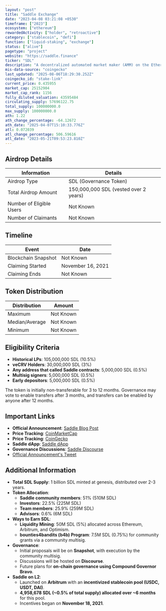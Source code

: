 ```yaml
---
layout: "post"
title: "Saddle Exchange"
date: "2023-04-08 03:21:08 +0530"
timeframe: ["2023"]
ecosystem: ["ethereum"]
rewardedActivity: ["holder", "retroactive"]
category: ["stablecoin", "defi"]
function: ["liquid-staking", "exchange"]
status: ["alive"]
pagetype: "project"
website: "https://saddle.finance"
ticker: "SDL"
description: "A decentralized automated market maker (AMM) on the Ethereum blockchain, optimized for trading pegged value crypto assets with minimal slippage. Saddle enables fast, low-cost, and low-slippage swaps for traders and high-yield pools for LPs."
mis-data-source: "coingecko"
last_updated: "2025-08-06T18:29:30.252Z"
coingecko_id: "stake-link"
current_price: 0.435955
market_cap: 25152904
market_cap_rank: 1156
fully_diluted_valuation: 43595484
circulating_supply: 57696122.75
total_supply: 100000000.0
max_supply: 100000000.0
ath: 1.22
ath_change_percentage: -64.12672
ath_date: "2025-04-07T15:10:33.776Z"
atl: 0.072039
atl_change_percentage: 506.59616
atl_date: "2023-05-21T09:53:23.810Z"
---
```


## Airdrop Details

| Information              | Details                               |
| ------------------------ | ------------------------------------- |
| Airdrop Type             | SDL (Governance Token)                |
| Total Airdrop Amount     | 150,000,000 SDL (vested over 2 years) |
| Number of Eligible Users | Not Known                             |
| Number of Claimants      | Not Known                             |

## Timeline

| Event               | Date              |
| ------------------- | ----------------- |
| Blockchain Snapshot | Not Known         |
| Claiming Started    | November 16, 2021 |
| Claiming Ends       | Not Known         |

## Token Distribution

| Distribution   | Amount    |
| -------------- | --------- |
| Maximum        | Not Known |
| Median/Average | Not Known |
| Minimum        | Not Known |

## Eligibility Criteria

- **Historical LPs**: 105,000,000 SDL (10.5%)
- **veCRV Holders**: 30,000,000 SDL (3%)
- **Any address that called Saddle contracts**: 5,000,000 SDL (0.5%)
- **Multisig signers**: 5,000,000 SDL (0.5%)
- **Early depositors**: 5,000,000 SDL (0.5%)

The token is initially non-transferable for 3 to 12 months. Governance may vote to enable transfers after 3 months, and transfers can be enabled by anyone after 12 months.

## Important Links

- **Official Announcement**: [Saddle Blog Post](https://web.archive.org/web/20211116215332/https://blog.saddle.finance/announcing-the-saddle-sdl-token/)
- **Price Tracking**: [CoinMarketCap](https://coinmarketcap.com/currencies/saddle-finance)
- **Price Tracking**: [CoinGecko](https://www.coingecko.com/en/coins/saddle-finance)
- **Saddle dApp**: [Saddle dApp](https://saddle.finance/)
- **Governance Discussions**: [Saddle Discourse](https://gov.saddle.finance)
- [Official Announcement's Tweet ](https://x.com/saddlefinance/status/1460727362421616643)
## Additional Information

- **Total SDL Supply**: 1 billion SDL minted at genesis, distributed over 2-3 years.
- **Token Allocation**:
  - **Saddle community members**: 51% (510M SDL)
  - **Investors**: 22.5% (225M SDL)
  - **Team members**: 25.9% (259M SDL)
  - **Advisors**: 0.6% (6M SDL)
- **Ways to Earn SDL**:
  - **Liquidity Mining**: 50M SDL (5%) allocated across Ethereum, Arbitrum, and Optimism.
  - **bounties4bandits (b4b) Program**: 7.5M SDL (0.75%) for community grants via a community multisig.
- **Governance**:
  - Initial proposals will be on **Snapshot**, with execution by the community multisig.
  - Discussions will be hosted on **Discourse**.
  - Future plans for **on-chain governance using Compound Governor Bravo**.
- **Saddle on L2**:
  - Launched on **Arbitrum** with an **incentivized stablecoin pool (USDC, USDT, DAI)**.
  - **4,958,678 SDL (~0.5% of total supply) allocated over ~6 months** for this pool.
  - Incentives began on **November 18, 2021**.